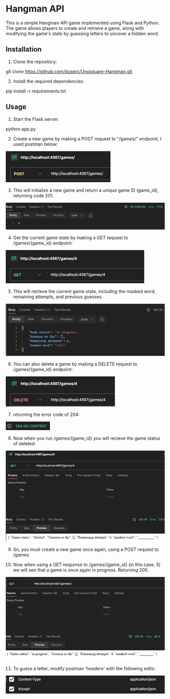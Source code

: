# Hangman API

This is a simple Hangman API game implemented using Flask and Python. The game allows players to create and retrieve a game, along with modifying the game's state by guessing letters to uncover a hidden word. 

## Installation

1. Clone the repository: 

git clone https://github.com/duserc/Unosquare-Hangman.git

2. Install the required dependencies:

pip install -r requirements.txt

## Usage

1. Start the Flask server:

python app.py

2. Create a new game by making a POST request to "/games/" endpoint, I used postman below:

<picture>
  <img alt="Screenshot of exact postman input used to create the game" src="https://github.com/duserc/Unosquare-Hangman/blob/main/images/unop/p1.png">
</picture>

3. This will initialize a new game and return a unique game ID (game_id), returning code 201.

<picture>
  <img alt="Screenshot of returned unique game ID - this is between 1 and 5 for readability in this instance" src="https://github.com/duserc/Unosquare-Hangman/blob/main/images/unop/p2.png">
</picture>

4. Get the current game state by making a GET request to /games/{game_id} endpoint:

<picture>
  <img alt="Screenshot of postman input" src="https://github.com/duserc/Unosquare-Hangman/blob/main/images/unop/p3.png">
</picture>

5. This will retrieve the current game state, including the masked word, remaining attempts, and previous guesses.

<picture>
  <img alt="screenshot of returned gamestate" src="https://github.com/duserc/Unosquare-Hangman/blob/main/images/unop/p4.png">
</picture>

6. You can also delete a game by making a DELETE request to /games/{game_id} endpoint:

<picture>
  <img alt ="screenshot of delete request" src="https://github.com/duserc/Unosquare-Hangman/blob/main/images/unop/p5.png">
</picture>

7. returning the error code of 204:

<picture>
  <img alt="screenshot of responded error code" src="https://github.com/duserc/Unosquare-Hangman/blob/main/images/unop/p6.png">
</picture>

8. Now when you run /games/{game_id} you will recieve the game status of deleted:

<picture>
  <img alt="game has been deleted:" src="https://github.com/duserc/Unosquare-Hangman/blob/main/images/unop/p7.png">
</picture>

9. So, you must create a new game once again, using a POST request to /games.

10. Now when using a GET response to /games/{game_id} (in this case, 5) we will see that a game is once again in progress. Returning 200.

<picture>
  <img alt="/games/5 with game status currently in progress" src="https://github.com/duserc/Unosquare-Hangman/blob/main/images/unop/p8.png">
</picture>

11. To guess a letter, modify postman 'headers' with the following edits: 

<picture>
  <img alt="Content-Type : application/json, Accept : application/json" src="https://github.com/duserc/Unosquare-Hangman/blob/main/images/unop/p9.png">
</picture>

